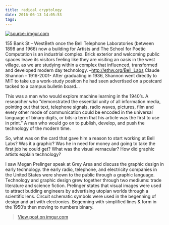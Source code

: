 ```yaml
---
title: radical cryptology
date: 2016-06-13 14:05:53
tags:
---
```

<a href="http://imgur.com/LokTK2x"><img src="http://i.imgur.com/LokTK2x.jpg" title="source: imgur.com" /></a>

155 Bank St – WestBeth once the Bell Telephone Laboratories (between 1898 and 1966) now a building for Artists and The School for Poetic Computation is an industrial complex. Brick exterior and welcoming public spaces leave its visitors feeling like they are visiting an oasis in the west village.  as we are studying within a complex that influenced, transformed and developed modern day technology. –http://ethw.org/Bell_Labs
Claude Shannon – 1916-2001- After graduating in 1936, Shannon went directly to MIT to take up a work-study position he had seen advertised on a postcard tacked to a campus bulletin board…

This was a man who would explore machine learning in the 1940’s.  A researcher who “demonstrated the essential unity of all information media, pointing out that text, telephone signals, radio waves, pictures, film and every other mode of communication could be encoded in the universal language of binary digits, or bits-a term that his article was the first to use in print.” A man who would go on to publish, develop, and push the technology of the modern time.

So, what was on the card that gave him a reason to start working at Bell Labs? Was it a graphic? Was he in need for money and going to take the first job he could get? What was the visual vernacular? How did graphic artists explain technology?

I saw Megan Prelinger speak at Grey Area and discuss the graphic design in early technology.  the early radio, telephone, and electricity companies in the United States were shown to the public through a graphic language. Technology and graphic design grew together through two mediums: trade literature and science fiction.  Prelinger states that visual images were used to attract budding engineers by advertising utopian worlds through a scientific lens.  Circuit schematic symbols were used in the begenning of design and art with electronics.  Begenning with simplified lines & form in the 1950’s then moving to numbers binary.

<blockquote class="imgur-embed-pub" lang="en" data-id="a/rT7L5"><a href="//imgur.com/a/rT7L5">View post on imgur.com</a></blockquote><script async src="//s.imgur.com/min/embed.js" charset="utf-8"></script>






